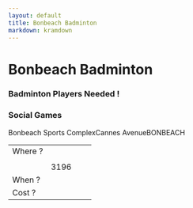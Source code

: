```yaml
---
layout: default
title: Bonbeach Badminton
markdown: kramdown
---
```

# Bonbeach Badminton
### Badminton Players Needed !
### Social Games
<table>
  <tr>
    <td>Where ?</td>Bonbeach Sports Complex<td></td><td></td><td></td>
  </tr><tr>
    <td> </td>Cannes Avenue<td></td><td></td><td></td>
  </tr>
  </tr><tr>
    <td> </td>BONBEACH<td>3196</td><td></td><td></td>
  </tr>
  <tr>
    <td>When ?</td><td></td><td></td><td></td>
  </tr>
  <tr>
    <td>Cost ?</td><td></td><td></td><td></td>
  </tr>
</table>


